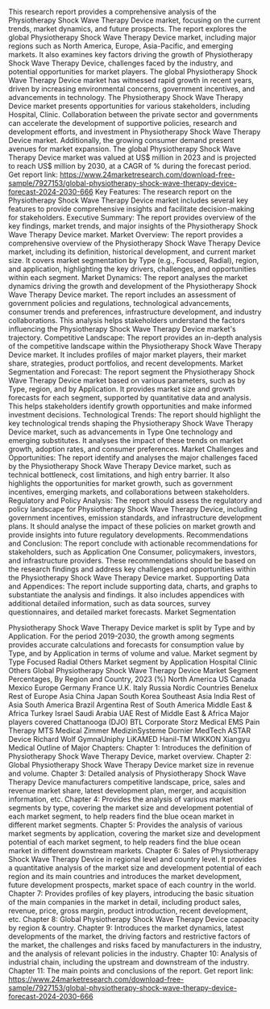 This research report provides a comprehensive analysis of the Physiotherapy Shock Wave Therapy Device market, focusing on the current trends, market dynamics, and future prospects. The report explores the global Physiotherapy Shock Wave Therapy Device market, including major regions such as North America, Europe, Asia-Pacific, and emerging markets. It also examines key factors driving the growth of Physiotherapy Shock Wave Therapy Device, challenges faced by the industry, and potential opportunities for market players.
The global Physiotherapy Shock Wave Therapy Device market has witnessed rapid growth in recent years, driven by increasing environmental concerns, government incentives, and advancements in technology. The Physiotherapy Shock Wave Therapy Device market presents opportunities for various stakeholders, including Hospital, Clinic. Collaboration between the private sector and governments can accelerate the development of supportive policies, research and development efforts, and investment in Physiotherapy Shock Wave Therapy Device market. Additionally, the growing consumer demand present avenues for market expansion.
The global Physiotherapy Shock Wave Therapy Device market was valued at US$ million in 2023 and is projected to reach US$ million by 2030, at a CAGR of % during the forecast period.
Get report link: https://www.24marketresearch.com/download-free-sample/7927153/global-physiotherapy-shock-wave-therapy-device-forecast-2024-2030-666
Key Features:
The research report on the Physiotherapy Shock Wave Therapy Device market includes several key features to provide comprehensive insights and facilitate decision-making for stakeholders.
Executive Summary: The report provides overview of the key findings, market trends, and major insights of the Physiotherapy Shock Wave Therapy Device market.
Market Overview: The report provides a comprehensive overview of the Physiotherapy Shock Wave Therapy Device market, including its definition, historical development, and current market size. It covers market segmentation by Type (e.g., Focused, Radial), region, and application, highlighting the key drivers, challenges, and opportunities within each segment.
Market Dynamics: The report analyses the market dynamics driving the growth and development of the Physiotherapy Shock Wave Therapy Device market. The report includes an assessment of government policies and regulations, technological advancements, consumer trends and preferences, infrastructure development, and industry collaborations. This analysis helps stakeholders understand the factors influencing the Physiotherapy Shock Wave Therapy Device market's trajectory.
Competitive Landscape: The report provides an in-depth analysis of the competitive landscape within the Physiotherapy Shock Wave Therapy Device market. It includes profiles of major market players, their market share, strategies, product portfolios, and recent developments.
Market Segmentation and Forecast: The report segment the Physiotherapy Shock Wave Therapy Device market based on various parameters, such as by Type, region, and by Application. It provides market size and growth forecasts for each segment, supported by quantitative data and analysis. This helps stakeholders identify growth opportunities and make informed investment decisions.
Technological Trends: The report should highlight the key technological trends shaping the Physiotherapy Shock Wave Therapy Device market, such as advancements in Type One technology and emerging substitutes. It analyses the impact of these trends on market growth, adoption rates, and consumer preferences.
Market Challenges and Opportunities: The report identify and analyses the major challenges faced by the Physiotherapy Shock Wave Therapy Device market, such as technical bottleneck, cost limitations, and high entry barrier. It also highlights the opportunities for market growth, such as government incentives, emerging markets, and collaborations between stakeholders.
Regulatory and Policy Analysis: The report should assess the regulatory and policy landscape for Physiotherapy Shock Wave Therapy Device, including government incentives, emission standards, and infrastructure development plans. It should analyse the impact of these policies on market growth and provide insights into future regulatory developments.
Recommendations and Conclusion: The report conclude with actionable recommendations for stakeholders, such as Application One Consumer, policymakers, investors, and infrastructure providers. These recommendations should be based on the research findings and address key challenges and opportunities within the Physiotherapy Shock Wave Therapy Device market.
Supporting Data and Appendices: The report include supporting data, charts, and graphs to substantiate the analysis and findings. It also includes appendices with additional detailed information, such as data sources, survey questionnaires, and detailed market forecasts.
Market Segmentation

Physiotherapy Shock Wave Therapy Device market is split by Type and by Application. For the period 2019-2030, the growth among segments provides accurate calculations and forecasts for consumption value by Type, and by Application in terms of volume and value.
Market segment by Type
Focused
Radial
Others
Market segment by Application
Hospital
Clinic
Others
Global Physiotherapy Shock Wave Therapy Device Market Segment Percentages, By Region and Country, 2023 (%)
North America
US
Canada
Mexico
Europe
Germany
France
U.K.
Italy
Russia
Nordic Countries
Benelux
Rest of Europe
Asia
China
Japan
South Korea
Southeast Asia
India
Rest of Asia
South America
Brazil
Argentina
Rest of South America
Middle East & Africa
Turkey
Israel
Saudi Arabia
UAE
Rest of Middle East & Africa
Major players covered
Chattanooga (DJO)
BTL Corporate
Storz Medical
EMS Pain Therapy
MTS Medical
Zimmer MedizinSysteme
Dornier MedTech
ASTAR Device
Richard Wolf
GymnaUniphy
LiKAMED
Hanil-TM
WIKKON
Xiangyu Medical
Outline of Major Chapters:
Chapter 1: Introduces the definition of Physiotherapy Shock Wave Therapy Device, market overview.
Chapter 2: Global Physiotherapy Shock Wave Therapy Device market size in revenue and volume.
Chapter 3: Detailed analysis of Physiotherapy Shock Wave Therapy Device manufacturers competitive landscape, price, sales and revenue market share, latest development plan, merger, and acquisition information, etc.
Chapter 4: Provides the analysis of various market segments by type, covering the market size and development potential of each market segment, to help readers find the blue ocean market in different market segments.
Chapter 5: Provides the analysis of various market segments by application, covering the market size and development potential of each market segment, to help readers find the blue ocean market in different downstream markets.
Chapter 6: Sales of Physiotherapy Shock Wave Therapy Device in regional level and country level. It provides a quantitative analysis of the market size and development potential of each region and its main countries and introduces the market development, future development prospects, market space of each country in the world.
Chapter 7: Provides profiles of key players, introducing the basic situation of the main companies in the market in detail, including product sales, revenue, price, gross margin, product introduction, recent development, etc.
Chapter 8: Global Physiotherapy Shock Wave Therapy Device capacity by region & country.
Chapter 9: Introduces the market dynamics, latest developments of the market, the driving factors and restrictive factors of the market, the challenges and risks faced by manufacturers in the industry, and the analysis of relevant policies in the industry.
Chapter 10: Analysis of industrial chain, including the upstream and downstream of the industry.
Chapter 11: The main points and conclusions of the report.
Get report link: https://www.24marketresearch.com/download-free-sample/7927153/global-physiotherapy-shock-wave-therapy-device-forecast-2024-2030-666
